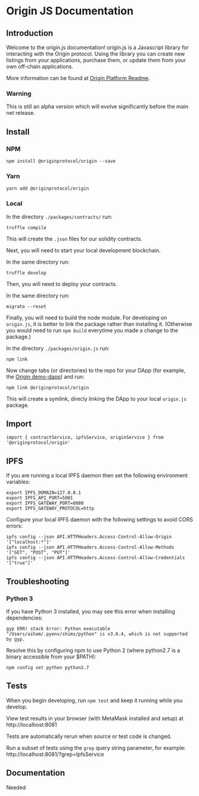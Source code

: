 # Origin JS Documentation

## Introduction

Welcome to the origin.js documentation! origin.js is a Javascript library for interacting with the Origin protocol.
Using the library you can create new listings from your applications, purchase them, or update them from your own off-chain applications.

More information can be found at [Origin Platform Readme](/README.md).

### Warning
This is still an alpha version which will evolve significantly before the main net release.


## Install

### NPM
```
npm install @originprotocol/origin --save
```

### Yarn
```
yarn add @originprotocol/origin
```

### Local

In the directory `./packages/contracts/` run:
```
truffle compile
```
This will create the `.json` files for our solidity contracts.

Next, you will need to start your local development blockchain.

In the same directory run:
```
truffle develop
```

Then, you will need to deploy your contracts.

In the same directory run:
```
migrate --reset
```

Finally, you will need to build the node module. For developing on `origin.js`, it is better to link the package rather than installing it. (Otherwise you would need to run `npm build` everytime you made a change to the package.)

In the directory `./packages/origin.js` run:
```
npm link
```

Now change tabs (or directories) to the repo for your DApp (for example, the [Origin demo-dapp](https://github.com/OriginProtocol/demo-dapp)) and run:
```
npm link @originprotocol/origin
```
This will create a symlink, direcly linking the DApp to your local `origin.js` package.

## Import

```
import { contractService, ipfsService, originService } from '@originprotocol/origin'
```

## IPFS

If you are running a local IPFS daemon then set the following environment variables:

```
export IPFS_DOMAIN=127.0.0.1
export IPFS_API_PORT=5001
export IPFS_GATEWAY_PORT=8080
export IPFS_GATEWAY_PROTOCOL=http
```

Configure your local IPFS daemon with the following settings to avoid CORS errors:

```
ipfs config --json API.HTTPHeaders.Access-Control-Allow-Origin '["localhost:*"]'
ipfs config --json API.HTTPHeaders.Access-Control-Allow-Methods '["GET", "POST", "PUT"]'
ipfs config --json API.HTTPHeaders.Access-Control-Allow-Credentials '["true"]'
```

## Troubleshooting

### Python 3

If you have Python 3 installed, you may see this error when installing dependencies:

```
gyp ERR! stack Error: Python executable "/Users/aiham/.pyenv/shims/python" is v3.6.4, which is not supported by gyp.
```

Resolve this by configuring npm to use Python 2 (where python2.7 is a binary accessible from your $PATH):

```
npm config set python python2.7
```

## Tests

When you begin developing, run `npm test` and keep it running while you develop.

View test results in your browser (with MetaMask installed and setup) at http://localhost:8081

Tests are automatically rerun when source or test code is changed.

Run a subset of tests using the `grep` query string parameter, for example: http://localhost:8081/?grep=IpfsService

## Documentation

Needed
